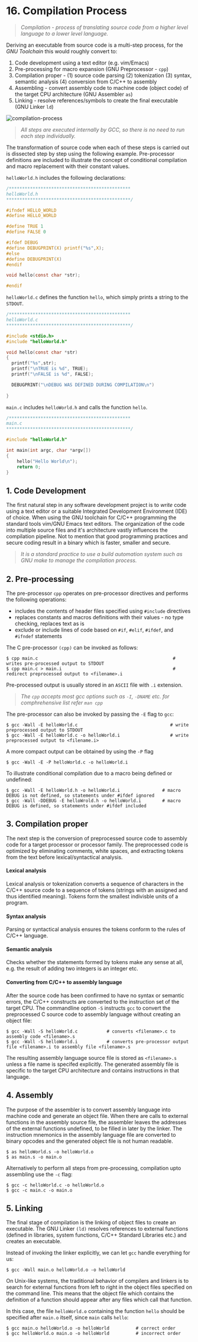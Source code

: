 # 16. Compilation Process

> *Compilation - process of translating source code from a higher level language to a lower level language.*

Deriving an executable from source code is a multi-step process, for the *GNU Toolchain* this would roughly convert to:

1. Code development using a text editor (e.g. vim/Emacs)
2. Pre-processing for macro expansion (GNU Preprocessor - ``cpp``)
3. Compilation proper - (1) source code parsing (2) tokenization (3) syntax, semantic analysis (4) conversion from C/C++ to assembly
4. Assembling - convert assembly code to machine code (object code) of the target CPU architecture (GNU Assembler ``as``)
5. Linking - resolve references/symbols to create the final executable (GNU Linker ``ld``)

![compilation-process](/assets/compilation.jpg)

> *All steps are executed internally by GCC, so there is no need to run each step individually.*

The transformation of source code when each of these steps is carried out is dissected step by step using the following example. Pre-processor definitions are included to illustrate the concept of conditional compilation and macro replacement with their constant values.

```helloWorld.h``` includes the following declarations:

```C
/**********************************************
helloWorld.h
***********************************************/

#ifndef HELLO_WORLD
#define HELLO_WORLD

#define TRUE 1
#define FALSE 0

#ifdef DEBUG
#define DEBUGPRINT(X) printf("%s",X);
#else
#define DEBUGPRINT(X)
#endif

void hello(const char *str);

#endif
```

```helloWorld.c``` defines the function ```hello```, which simply prints a string to the ```STDOUT```.

```C
/**********************************************
helloWorld.c
***********************************************/

#include <stdio.h>
#include "helloWorld.h"

void hello(const char *str)
{
  printf("%s",str);
  printf("\nTRUE is %d", TRUE);
  printf("\nFALSE is %d", FALSE);

  DEBUGPRINT("\nDEBUG WAS DEFINED DURING COMPILATION\n")
  
}

```

```main.c``` includes ```helloWorld.h``` and calls the function ```hello```.

```C
/**********************************************
main.c
***********************************************/

#include "helloWorld.h"

int main(int argc, char *argv[])
{
    hello("Hello World\n");
    return 0;
}
```

## 1. Code Development
The first natural step in any software development project is to *write* code using a text editor or a suitable Integrated Development Environment (IDE) of choice. When using the GNU toolchain for C/C++ programming the standard tools vim/GNU Emacs text editors. The organization of the code into multiple source files and it's architecture vastly influences the compilation pipeline. Not to mention that good programming practices and secure coding result in a binary which is faster, smaller and secure.

> *It is a standard practice to use a build automation system such as GNU make to manage the compilation process.*

## 2. Pre-processing
The pre-processor ``cpp`` operates on pre-processor directives and performs the following operations:
* includes the contents of header files specified using ``#include`` directives
* replaces constants and macros definitions with their values - no type checking, replaces text as is
* exclude or include lines of code based on ``#if``, ``#elif``, ``#ifdef``, and ``#ifndef`` statements

The C pre-processor ``(cpp)`` can be invoked as follows:

```Shell
$ cpp main.c                                                   # writes pre-processed output to STDOUT
$ cpp main.c > main.i                                          # redirect preprocessed output to <filename>.i
```

Pre-processed output is usually stored in an ``ASCII`` file with ``.i`` extension. 

> *The ``cpp`` accepts most gcc options such as ``-I``, ``-DNAME`` etc. for comphrehensive list refer ``man cpp``*

The pre-processor can also be invoked by passing the ``-E`` flag to ``gcc``:

```Shell
$ gcc -Wall -E helloWorld.c                                   # write preprocessed output to STDOUT
$ gcc -Wall -E helloWorld.c -o helloWorld.i                   # write preprocessed output to <filename.i>
```

A more compact output can be obtained by using the ``-P`` flag

```Shell
$ gcc -Wall -E -P helloWorld.c -o helloWorld.i
```

To illustrate conditional compilation due to a macro being defined or undefined:

```Shell
$ gcc -Wall -E helloWorld.h -o helloWorld.i                # macro DEBUG is not defined, so statements under #ifdef ignored
$ gcc -Wall -DDEBUG -E helloWrold.h -o helloWorld.i        # macro DEBUG is defined, so statements under #ifdef included
```

## 3. Compilation proper

The next step is the conversion of preprocessed source code to assembly code for a target processor or processor family. The preprocessed code is optimized by eliminating comments, white spaces, and extracting tokens from the text before lexical/syntactical analysis.

#### Lexical analysis
Lexical analysis or tokenization converts a sequence of characters in the C/C++ source code to a sequence of tokens (strings with an assigned and thus identified meaning). Tokens form the smallest indivisble units of a program.

#### Syntax analysis
Parsing or syntactical analysis ensures the tokens conform to the rules of C/C++ language.

#### Semantic analysis
Checks whether the statements formed by tokens make any sense at all, e.g. the result of adding two integers is an integer etc. 

#### Converting from C/C++ to assembly language
After the source code has been confirmed to have no syntax or semantic errors, the C/C++ constructs are converted to the instruction set of the target CPU. The commandline option ``-S`` instructs ``gcc`` to convert the preprocessed C source code to assembly language without creating an object file:

```Shell
$ gcc -Wall -S helloWorld.c           # converts <filename>.c to assembly code <filename>.s
$ gcc -Wall -S helloWorld.i           # converts pre-processor output file <filename>.i to assembly file <filename>.s          
```

The resulting assembly language source file is stored as ``<filename>.s`` unless a file name is specifed explicitly. The generated assembly file is specific to the target CPU architecture and contains instructions in that language.

## 4. Assembly
The purpose of the assembler is to convert assembly language into machine code and generate an object file. When there are calls to external functions in the assembly source file, the assembler leaves the addresses of the external functions undefined, to be filled in later by the linker. The instruction mnemonics in the assembly language file are converted to binary opcodes and the generated object file is not human readable.

```Shell
$ as helloWorld.s -o helloWorld.o
$ as main.s -o main.o
```

Alternatively to perform all steps from pre-processing, compilation upto assembling use the ``-c`` flag:

```Shell
$ gcc -c helloWorld.c -o helloWorld.o
$ gcc -c main.c -o main.o
```

## 5. Linking
The final stage of compilation is the linking of object files to create an executable. The GNU Linker ``(ld)`` resolves references to external functions (defined in libraries, system functions, C/C++ Standard Libraries etc.) and creates an executable.

Instead of invoking the linker explicitly, we can let ``gcc`` handle everything for us:

```Shell
$ gcc -Wall main.o helloWorld.o -o helloWorld
```

On Unix-like systems, the traditional behavior of compilers and linkers is to search for external functions from left to right in the object files specified on the command line. This means that the object file which contains the definition of a function should appear after any files which call that function.

In this case, the file ``helloWorld.o`` containing the function ``hello`` should be specified after ``main.o`` itself, since ``main`` calls ``hello``:

```Sheell
$ gcc main.o helloWorld.o -o helloWorld          # correct order
$ gcc helloWorld.o main.o -o helloWorld          # incorrect order
``` 
